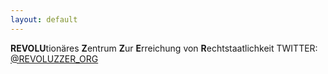 ```yaml
---
layout: default
---
```


**REVOLU**tionäres **Z**entrum **Z**ur **E**rreichung von **R**echtstaatlichkeit
TWITTER: [@REVOLUZZER_ORG](https://twitter.com/revoluzzer_org)

